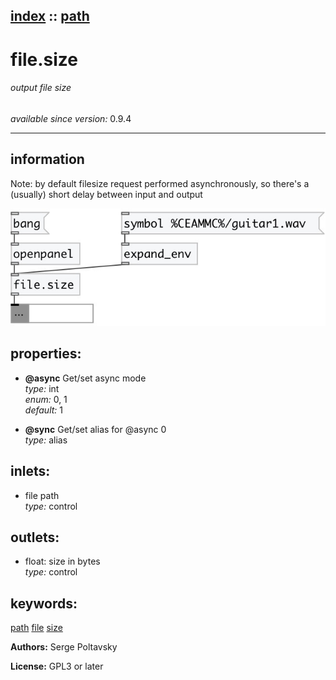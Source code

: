 [index](index.html) :: [path](category_path.html)
---

# file.size

###### output file size

*available since version:* 0.9.4

---


## information
Note: by default filesize request performed asynchronously, so there&#39;s a (usually)
            short delay between input and output



[![example](../examples/img/file.size.jpg)](../examples/pd/file.size.pd)







## properties:

* **@async** 
Get/set async mode<br>
_type:_ int<br>
_enum:_ 0, 1<br>
_default:_ 1<br>

* **@sync** 
Get/set alias for @async 0<br>
_type:_ alias<br>



## inlets:

* file path<br>
_type:_ control



## outlets:

* float: size in bytes<br>
_type:_ control



## keywords:

[path](keywords/path.html)
[file](keywords/file.html)
[size](keywords/size.html)






**Authors:** Serge Poltavsky




**License:** GPL3 or later





